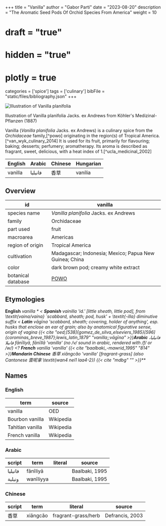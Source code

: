 +++
title = "Vanilla"
author = "Gabor Parti"
date = "2023-08-20"
description = "The Aromatic Seed Pods Of Orchid Species From America"
weight = 10
# draft = "true"
# hidden = "true"
# plotly = true
categories = ['spice']
tags = ['culinary']
bibFile = "static/files/bibliography.json"
+++

![Illustration of Vanilla planifolia](/spice/images/kohler/vanilla.png)


Illustration of Vanilla planifolia Jacks. ex Andrews from Köhler's Medizinal-Pflanzen (1887)


Vanilla (*Vanilla planifolia* Jacks. ex Andrews) is a culinary spice from the *Orchidaceae* family,[^powo] originating in the region(s) of Tropical America.[^van_wyk_culinary_2014] It is used for its fruit, primarily for flavouring; baking; desserts; perfumery; aromatherapy. Its aroma is described as fragrant, sweet, delicious, with a heat index of 1.[^ucla_medicinal_2002]

|English| Arabic|Chinese|Hungarian|
|-------|-------|-------|---------|
|vanilla|فانيليا|   香草  | vanília |

## Overview

|        id        |                        vanilla                       |
|------------------|------------------------------------------------------|
|   species name   |        *Vanilla planifolia* Jacks. ex Andrews        |
|      family      |                      Orchidaceae                     |
|     part used    |                         fruit                        |
|     macroarea    |                       Americas                       |
| region of origin |                   Tropical America                   |
|    cultivation   |Madagascar; Indonesia; Mexico; Papua New Guinea; China|
|       color      |         dark brown pod; creamy white extract         |
|botanical database|  [POWO](https://powo.science.kew.org/taxon/262578-2) |

## Etymologies

**English** *vanilla *
< **Spanish** *vainilla* 'id.' [little sheath, little pod], from \textit{vaina/vaína} `scabbard, sheath; pod, husk' + \textit{-illa} diminutive suffix
< **Latin** *vāgīna* 'scabbard, sheath; covering, holder of anything', esp. husks that enclose an ear of grain; also by anatomical figurative sense, origin of vagina
 {{< cite "oed;[538]{gomez_de_silva_elseviers_1985}[596]{corominas_breve_1987};lewis_latin_1879" "vanilla;;vāgīna" >}}**Arabic** فانيليا، فانيلا *fānīliyā, fānīllā* 'vanilla' (no /v/ sound in arabic, rendered with /f/ or /w/)
<\? **French** *vanilia* 'vanilla'
 {{< cite "baalbaki_-mawrid_1995" "814" >}}**Mandarin Chinese** 香草 *xiāngcǎo* 'vanilla' [fragrant-grass] (also Cantonese 雲呢拿 \textit{wan4 nei1 laa4-2})
 {{< cite "mdbg" "" >}}***

## Names

### English

|      term      |  source |
|----------------|---------|
|     vanilla    |   OED   |
| Bourbon vanilla|Wikipedia|
|Tahitian vanilla|Wikipedia|
| French vanilla |Wikipedia|

### Arabic

| script|   term  |literal|    source    |
|-------|---------|-------|--------------|
|فانيليا| fānīliyā|       |Baalbaki, 1995|
| ونيلية|wanīliyya|       |Baalbaki, 1995|

### Chinese

|script|  term  |      literal      |     source    |
|------|--------|-------------------|---------------|
|  香草  |xiāngcǎo|fragrant-grass/herb|Defrancis, 2003|

